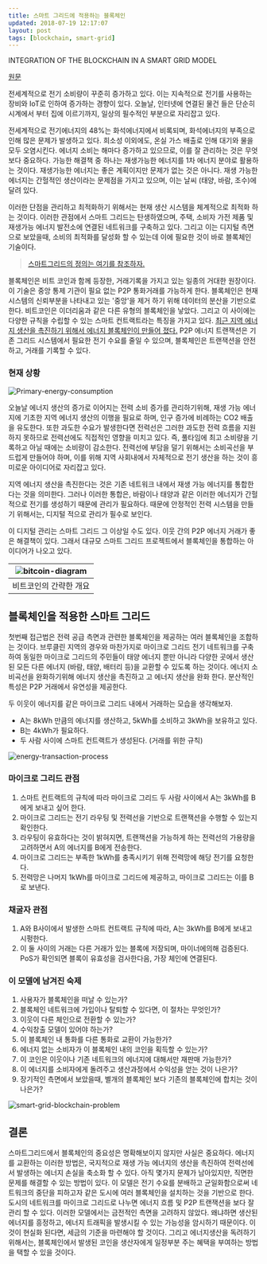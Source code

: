 ```yaml
---
title: 스마트 그리드에 적용하는 블록체인
updated: 2018-07-19 12:17:07
layout: post
tags: [blockchain, smart-grid]
---
```


INTEGRATION OF THE BLOCKCHAIN IN A SMART GRID MODEL

[원문](https://www.researchgate.net/publication/320518549_INTEGRATION_OF_THE_BLOCKCHAIN_IN_A_smart-grid_MODEL?enrichId=rgreq-9836cc88629c47c28cf25309f1ff653c-XXX&enrichSource=Y292ZXJQYWdlOzMyMDUxODU0OTtBUzo1NTE0NjQxOTgwNDE2MDBAMTUwODQ5MDcxODI1NQ%3D%3D&el=1_x_3&_esc=publicationCoverPdf)

전세계적으로 전기 소비량이 꾸준히 증가하고 있다. 이는 지속적으로 전기를 사용하는 장비와 IoT로 인하여 증가하는 경향이 있다. 오늘날, 인터넷에 연결된 물건 들은 단순히 시계에서 부터 집에 이르기까지, 일상의 필수적인 부분으로 자리잡고 있다.

전세계적으로 전기에너지의 48%는 화석에너지에서 비록되며, 화석에너지의 부족으로 인해 많은 문제가 발생하고 있다. 희소성 이외에도, 온실 가스 배출로 인해 대기와 물을 모두 오염시킨다. 에너지 소비는 해마다 증가하고 있으므로, 이를 잘 관리하는 것은 무엇보다 중요하다. 가능한 해결책 중 하나는 재생가능한 에너지를 1차 에너지 분야로 활용하는 것이다. 재생가능한 에너지는 좋은 계획이지만 문제가 없는 것은 아니다. 재생 가능한 에너지는 간헐적인 생산이라는 문제점을 가지고 있으며, 이는 날씨 (태양, 바람, 조수)에 달려 있다.

이러한 단점을 관리하고 최적화하기 위해서는 현재 생산 시스템을 체계적으로 최적화 하는 것이다. 이러한 관점에서 스마트 그리드는 탄생하였으며, 주택, 소비자 가전 제품 및 재생가능 에너지 발전소에 연결된 네트워크를 구축하고 있다. 그리고 이는 디지털 측면으로 보았을때, 소비의 최적화를 달성화 할 수 있는데 이에 필요한 것이 바로 블록체인 기술이다.

> [스마트그리드의 정의는 여기를 참조하자.](https://terms.naver.com/entry.nhn?docId=3581240&cid=59088&categoryId=59096)

블록체인은 비트 코인과 함께 등장한, 거래기록을 가지고 있는 일종의 거대한 원장이다. 이 기술은 중앙 통제 기관이 필요 없는 P2P 통화거래를 가능하게 한다. 블록체인은 현재 시스템의 신뢰부분을 나타내고 있는 '중앙'을 제거 하기 위해 데이터의 분산을 기반으로 한다. 비트코인은 이더리움과 같은 다른 유형의 블록체인을 낳았다. 그리고 이 사이에는 다양한 규칙을 수립할 수 있는 스마트 컨트랙트라는 특징을 가지고 있다. [최근 지역 에너지 생산을 촉진하기 위해서 에너지 블록체인이 만들어 졌다.](https://www.siemens.com/innovation/en/home/pictures-of-the-future/energy-and-efficiency/smart-grids-and-energy-storage-microgrid-in-brooklyn.html) P2P 에너지 트랜잭션은 기존 그리드 시스템에서 필요한 전기 수요를 줄일 수 있으며, 블록체인은 트랜잭션을 안전하고, 거래를 기록할 수 있다.

### 현재 상황 

![Primary-energy-consumption](/images/2018/07/Primary-energy-consumption.png)

오늘날 에너지 생산의 증가로 이어지는 전력 소비 증가를 관리하기위해, 재생 가능 에너지에 기초한 지역 에너지 생산의 이행을 필요로 하며, 인구 증가에 비례하는 CO2 배출을 유도한다. 또한 과도한 수요가 발생한다면 전력선은 그러한 과도한 전력 흐름을 지원하지 못하므로 전력선에도 직접적인 영향을 미치고 있다. 즉, 풀타임에 최고 소비량을 기록하고 아닐 때에는 소비량이 감소한다. 전력선에 부담을 덜기 위해서는 소비곡선을 부드럽게 만들어야 하며, 이를 위해 지역 사회내에서 자체적으로 전기 생산을 하는 것이 흥미로운 아이디어로 자리잡고 있다. 

지역 에너지 생산을 촉진한다는 것은 기존 네트워크 내에서 재생 가능 에너지를 통합한다는 것을 의미한다. 그러나 이러한 통합은, 바람이나 태양과 같은 이러한 에너지가 간헐적으로 전기를 생성하기 때문에 관리가 필요하다. 때문에 안정적인 전력 시스템을 만들기 위해서는, 디지털 적으로 관리가 필수로 보인다.

이 디지털 관리는 스마트 그리드 그 이상일 수도 있다. 이웃 간의 P2P 에너지 거래가 좋은 해결책이 있다. 그래서 대규모 스마트 그리드 프로젝트에서 블록체인을 통합하는 아이디어가 나오고 있다.

|![bitcoin-diagram](/images/2018/07/bitcoin-diagram.png)|
|:-:|
|비트코인의 간략한 개요|


## 블록체인을 적용한 스마트 그리드

첫번째 접근법은 전력 공급 측면과 관련한 블록체인을 제공하는 여러 블록체인을 조합하는 것이다. 브루클린 지역의 경우와 마찬가지로 마이크로 그리드 전기 네트워크를 구축하여 동일한 마이크로 그리드의 주민들이 태양 에너지 뿐만 아니라 다양한 곳에서 생산된 모든 다른 에너지 (바람, 태양, 배터리 등)을 교환할 수 있도록 하는 것이다. 에너지 소비곡선을 완화하기위해 에너지 생산을 촉진하고 고 에너지 생산을 완화 한다. 분산적인 특성은 P2P 거래에서 유연성을 제공한다.

두 이웃이 에너지를 같은 마이크로 그리드 내에서 거래하는 모습을 생각해보자.

- A는 8kWh 만큼의 에너지를 생산하고, 5kWh를 소비하고 3kWh을 보유하고 있다.
- B는 4kWh가 필요하다.
- 두 사람 사이에 스마트 컨트랙트가 생성된다. (거래를 위한 규칙)

![energy-transaction-process](/images/2018/07/energy-transaction-process.png)

### 마이크로 그리드 관점

1. 스마트 컨트랙트의 규칙에 따라 마이크로 그리드 두 사람 사이에서 A는 3kWh를 B에게 보내고 싶어 한다.
2. 마이크로 그리드는 전기 라우팅 및 전력선을 기반으로 트랜잭션을 수행할 수 있는지 확인한다.
3. 라우팅이 유효하다는 것이 밝혀지면, 트랜잭션을 가능하게 하는 전력선의 가용량을 고려하면서 A의 에너지를 B에게 전송한다.
4. 마이크로 그리드는 부족한 1kWh를 충족시키기 위해 전력망에 해당 전기를 요청한다.
5. 전력망은 나머지 1kWh를 마이크로 그리드에 제공하고, 마이크로 그리드는 이를 B로 보낸다.

### 채굴자 관점

1. A와 B사이에서 발생한 스마트 컨트랙트 규칙에 따라, A는 3kWh를 B에게 보내고 시펑한다.
2. 이 둘 사이의 거래는 다른 거래가 있는 블록에 저장되며, 마이너에의해 검증된다. PoS가 확인되면 블록이 유효성을 검사한다음, 가장 체인에 연결된다.

### 이 모델에 남겨진 숙제

1. 사용자가 블록체인을 떠날 수 있는가?
2. 블록체인 네트워크에 가입이나 탈퇴할 수 있다면, 이 절차는 무엇인가?
3. 이웃이 다른 체인으로 전환할 수 있는가?
4. 수익창출 모델이 있어야 하는가?
5. 이 블록체인 내 통화를 다른 통화로 교환이 가능한가?
6. 에너지 없는 소비자가 이 블록체인 내의 코인을 획득할 수 있는가?
7. 이 코인은 이웃이나 기존 네트워크의 에너지에 대해서만 재판매 가능한가?
8. 이 에너지를 소비자에게 돌려주고 생산과정에서 수익성을 얻는 것이 나은가?
9. 장기적인 측면에서 보았을때, 별개의 블록체인 보다 기존의 블록체인에 합치는 것이 나은가?

![smart-grid-blockchain-problem](/images/2018/07/smart-grid-blockchain-problem.png)

## 결론

스마트그리드에서 블록체인의 중요성은 명확해보이지 않지만 사실은 중요하다. 에너지를 교환하는 이러한 방법은, 국지적으로 재생 가능 에너지의 생산을 촉진하여 전력선에서 발생하는 에너지 손실을 축소화 할 수 있다. 아직 몇가지 문제가 남아있지만, 직면한 문제를 해결할 수 있는 방법이 있다. 이 모델은 전기 수요를 분배하고 균일화함으로써 네트워크의 중단을 피하고자 같은 도시에 여러 블록체인을 설치하는 것을 기반으로 한다. 도시의 네트워크를 마이크로 그리드로 나누면 에너지 흐름 및 P2P 트랜잭션을 보다 잘 관리 할 수 있다. 이러한 모델에서는 금전적인 측면을 고려하지 않았다. 왜냐하면 생산된 에너지를 흥정하고, 에너지 트래픽을 발생시킬 수 있는 가능성을 암시하기 때문이다. 이것이 현실화 된다면, 세금의 기준을 마련해야 할 것이다. 그리고 에너지생산을 독려하기 위해서는, 블록체인에서 발생된 코인을 생산자에게 일정부분 주는 혜택을 부여하는 방법을 택할 수 있을 것이다.